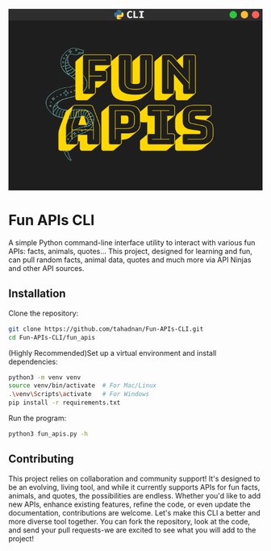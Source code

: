 ![LOGO](https://raw.githubusercontent.com/tahadnan/Fun-APIs-CLI/main/Fun_APIs_logo.png)

# Fun APIs CLI

A simple Python command-line interface utility to interact with various fun APIs: facts, animals, quotes...
This project, designed for learning and fun, can pull random facts, animal data, quotes and much more via API Ninjas and other API sources.

## Installation

Clone the repository:
```bash
git clone https://github.com/tahadnan/Fun-APIs-CLI.git
cd Fun-APIs-CLI/fun_apis
```

(Highly Recommended)Set up a virtual environment and install dependencies:
```bash
python3 -m venv venv
source venv/bin/activate  # For Mac/Linux
.\venv\Scripts\activate   # For Windows
pip install -r requirements.txt
```
Run the program:
```bash
python3 fun_apis.py -h
```

## Contributing

This project relies on collaboration and community support! It's designed to be an evolving, living tool, and while it currently supports APIs for fun facts, animals, and quotes, the possibilities are endless. Whether you'd like to add new APIs, enhance existing features, refine the code, or even update the documentation, contributions are welcome. Let's make this CLI a better and more diverse tool together. You can fork the repository, look at the code, and send your pull requests-we are excited to see what you will add to the project!
 

